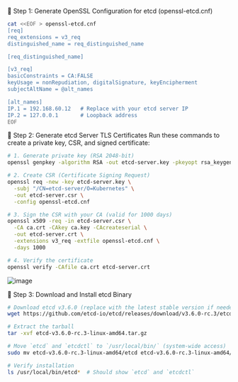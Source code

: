 🔧 Step 1: Generate OpenSSL Configuration for etcd (openssl-etcd.cnf)
```bash
cat <<EOF > openssl-etcd.cnf
[req]
req_extensions = v3_req
distinguished_name = req_distinguished_name

[req_distinguished_name]

[v3_req]
basicConstraints = CA:FALSE
keyUsage = nonRepudiation, digitalSignature, keyEncipherment
subjectAltName = @alt_names

[alt_names]
IP.1 = 192.168.60.12   # Replace with your etcd server IP
IP.2 = 127.0.0.1       # Loopback address
EOF
```
🔧 Step 2: Generate etcd Server TLS Certificates
Run these commands to create a private key, CSR, and signed certificate:
```bash
# 1. Generate private key (RSA 2048-bit)
openssl genpkey -algorithm RSA -out etcd-server.key -pkeyopt rsa_keygen_bits:2048

# 2. Create CSR (Certificate Signing Request)
openssl req -new -key etcd-server.key \
  -subj "/CN=etcd-server/O=Kubernetes" \
  -out etcd-server.csr \
  -config openssl-etcd.cnf

# 3. Sign the CSR with your CA (valid for 1000 days)
openssl x509 -req -in etcd-server.csr \
  -CA ca.crt -CAkey ca.key -CAcreateserial \
  -out etcd-server.crt \
  -extensions v3_req -extfile openssl-etcd.cnf \
  -days 1000

# 4. Verify the certificate
openssl verify -CAfile ca.crt etcd-server.crt
```
![image](https://github.com/user-attachments/assets/f8677b04-8bc0-44b6-a13a-69b323661ab4)

🔧 Step 3: Download and Install etcd Binary
```bash
# Download etcd v3.6.0 (replace with the latest stable version if needed)
wget https://github.com/etcd-io/etcd/releases/download/v3.6.0-rc.3/etcd-v3.6.0-rc.3-linux-amd64.tar.gz

# Extract the tarball
tar -xvf etcd-v3.6.0-rc.3-linux-amd64.tar.gz

# Move `etcd` and `etcdctl` to `/usr/local/bin/` (system-wide access)
sudo mv etcd-v3.6.0-rc.3-linux-amd64/etcd etcd-v3.6.0-rc.3-linux-amd64/etcdctl /usr/local/bin/

# Verify installation
ls /usr/local/bin/etcd*  # Should show `etcd` and `etcdctl`
```




